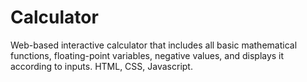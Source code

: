 # Calculator
Web-based interactive calculator that includes all basic mathematical functions,
floating-point variables, negative values, and displays it according to inputs. HTML, CSS, Javascript.


